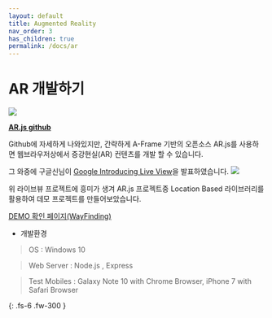 ```yaml
---
layout: default
title: Augmented Reality
nav_order: 3
has_children: true
permalink: /docs/ar
---
```


# AR 개발하기

<img src='https://raw.githubusercontent.com/jeromeetienne/AR.js/master/AR.js-1920-1080-HD.png'>

[**AR.js github**](https://github.com/jeromeetienne/AR.js/blob/master/README.md)   

Github에 자세하게 나와있지만, 간략하게 A-Frame 기반의 오픈소스 AR.js를 사용하면 웹브라우저상에서 
증강현실(AR) 컨텐츠를 개발 할 수 있습니다.

그 와중에 구글신님이 [Google Introducing Live View](https://github.com/nicolocarpignoli/GeoAR.js)을 발표하였습니다.
<img src='{{ "/assets/images/ar/arjs/google-liveview.gif" | absolute_url }}'>

위 라이브뷰 프로젝트에 흥미가 생겨 AR.js 프로젝트중 Location Based 라이브러리를 활용하여 데모 프로젝트를 만들어보았습니다.

[DEMO 확인 페이지(WayFinding)](https://corona-ar.asuscomm.com:9999)

- 개발환경

> OS : Windows 10

> Web Server : Node.js , Express

> Test Mobiles : Galaxy Note 10 with Chrome Browser, iPhone 7 with Safari Browser

{: .fs-6 .fw-300 }
